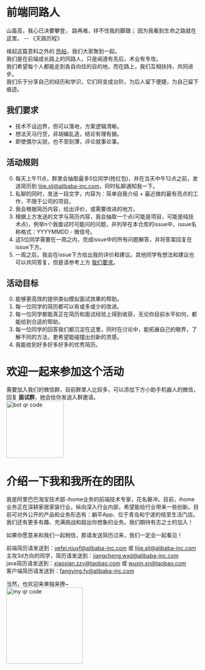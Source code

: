 # 前端同路人
山虽高，我心已决要攀登， 路再难，绊不住我的脚跟； 因为我看到生命之路就在这里。  -- 《天路历程》

缘起这篇意料之外的 [热帖](https://segmentfault.com/a/1190000021761594?_ea=31612559)，我们大家聚到一起。    
我们是在前端成长路上的同路人，只是闻道有先后，术业有专攻。    
我们希望每个人都能走到各自向往的目的地，而在路上，我们互相扶持，共同进步。    
我们乐于分享自己的经历和学识，它们将变成台阶，为后人留下便捷，为自己留下痕迹。

## 我们要求
- 技术不设边界，但可以落地，方案逻辑清晰。
- 想法天马行空，非胡编乱造，结论有理有据。
- 即使偶尔尖锐，也不至刻薄，评论就事论事。

## 活动规则
0. 每天上午11点，群里会抽取最多5位同学(抢红包)，并在当天中午12点之前，发送简历到 lijie.slj@alibaba-inc.com，同时私聊通知我一下。
1. 私聊的同时，发送一段文字，内容为：简单自我介绍 + 最近做的最有亮点的工作，不限于公司的项目。
2. 我会根据简历内容，给出评价，或需要改进的地方。
3. 根据上方发送的文字与简历内容，我会抽取一个点(可能是项目，可能是纯技术点)，例举n个我面试时可能问的问题，并列举在本仓库的issue中，issue名称格式：YYYYMMDD - 微信号。
4. 这5位同学需要在一周之内，完成issue中的所有问题解答，并将答案回复在issue下方。
5. 一周之后，我会在issue下方给出我的评价和建议。其他同学有想法和建议也可以共同答复，但是请参考上方 [我们要求](#我们要求)。

## 活动目标
0. 能够更高效的提供类似模拟面试效果的帮助。
1. 每一位同学的简历都可以有或多或少的改进。
2. 每一位同学都能真正在简历和面试经验上得到收获，无论你目前水平如何，都能给到合适的帮助。
3. 每一位同学的回答我们都沉淀在这里，同时在讨论中，能拓展自己的眼界，了解不同的方法，更希望能碰撞出创新的灵感。
4. 我能收到好多好多好多的优秀简历。

# 欢迎一起来参加这个活动    
需要加入我们的微信群，目前群里人比较多，可以添加下方小助手机器人的微信，回复 **面试群**，她会给你发送入群邀请。    
<img alt="bot qr code" src="https://github.com/vianvio/FE-Companions/blob/master/assets/wx-bot.png" width="150px" />

# 介绍一下我和我所在的团队
我是阿里巴巴淘宝技术部-ihome业务的前端技术专家，花名磐冲。目前，ihome业务正在深耕家居家装行业，纵向深入行业内部，希望能给行业带来一些创新。目前可对外公开的产品和业务形态有：躺平App、位于青岛和宁波的桔至生活门店。我们还有更多有趣、充满挑战和超出你想象的业务。我们期待有志之士的加入！

如果你愿意来和我们一起相信，那请发送简历过来，我们一定会一起看见！

前端简历请发送到：yefei.niuyf@alibaba-inc.com 或 lijie.slj@alibaba-inc.com    
主攻3d方向的同学，简历请发送到：jiangcheng.wxd@alibaba-inc.com    
java简历请发送到：xiaoxian.zzy@taobao.com 或 wuxin.sn@taobao.com    
客户端简历请发送到：fangying.fy@alibaba-inc.com

当然，也欢迎来单独来撩~    
<img alt="my qr code" src="https://github.com/vianvio/FE-Companions/blob/master/assets/wx-self.png" width="200px" />
